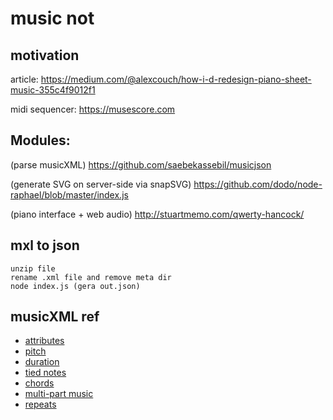 # music not

## motivation

article:
<https://medium.com/@alexcouch/how-i-d-redesign-piano-sheet-music-355c4f9012f1>

midi sequencer:
<https://musescore.com>



## Modules:

(parse musicXML)
<https://github.com/saebekassebil/musicjson>

(generate SVG on server-side via snapSVG)
<https://github.com/dodo/node-raphael/blob/master/index.js>

(piano interface + web audio)
<http://stuartmemo.com/qwerty-hancock/>



## mxl  to json

	unzip file
	rename .xml file and remove meta dir
	node index.js (gera out.json)



## musicXML ref

* [attributes](http://www.musicxml.com/tutorial/the-midi-compatible-part/attributes/)
* [pitch](http://www.musicxml.com/tutorial/the-midi-compatible-part/pitch/)
* [duration](http://www.musicxml.com/tutorial/the-midi-compatible-part/duration/)
* [tied notes](http://www.musicxml.com/tutorial/the-midi-compatible-part/tied-notes/)
* [chords](http://www.musicxml.com/tutorial/the-midi-compatible-part/chords/)
* [multi-part music](http://www.musicxml.com/tutorial/the-midi-compatible-part/multi-part-music/)
* [repeats](http://www.musicxml.com/tutorial/the-midi-compatible-part/repeats/)
